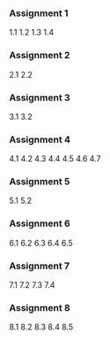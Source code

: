 ### Assignment 1
1.1
1.2
1.3
1.4

### Assignment 2
2.1
2.2

### Assignment 3
3.1
3.2

### Assignment 4
4.1
4.2
4.3
4.4
4.5
4.6
4.7

### Assignment 5
5.1
5.2

### Assignment 6
6.1
6.2
6.3
6.4
6.5

### Assignment 7
7.1
7.2
7.3
7.4

### Assignment 8
8.1
8.2
8.3
8.4
8.5
